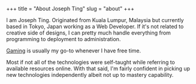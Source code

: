 +++
title = "About Joseph Ting"
slug = "about"
+++

I am Joseph Ting. Originated from Kuala Lumpur, Malaysia but currently based in Tokyo, Japan working as a Web Developer. If it's not related to creative side of designs, I can pretty much handle everything from programming to deployment to administration.

[Gaming](https://steamcommunity.com/id/josephting) is usually my go-to whenever I have free time.

Most if not all of the technologies were self-taught while referring to available resources online. With that said, I'm fairly confident in picking up new technologies independently albeit not up to mastery capability.
